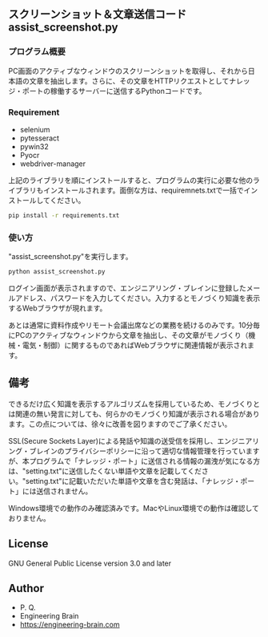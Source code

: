 ## スクリーンショット＆文章送信コード assist_screenshot.py
### プログラム概要
PC画面のアクティブなウィンドウのスクリーンショットを取得し、それから日本語の文章を抽出します。さらに、その文章をHTTPリクエストとしてナレッジ・ポートの稼働するサーバーに送信するPythonコードです。
### Requirement
* selenium
* pytesseract
* pywin32
* Pyocr
* webdriver-manager

上記のライブラリを順にインストールすると、プログラムの実行に必要な他のライブラリもインストールされます。面倒な方は、requiremnets.txtで一括でインストールしてください。

```bash
pip install -r requirements.txt
```
### 使い方
"assist_screenshot.py"を実行します。
```bash
python assist_screenshot.py
```
ログイン画面が表示されますので、エンジニアリング・ブレインに登録したメールアドレス、パスワードを入力してください。入力するとモノづくり知識を表示するWebブラウザが現れます。

あとは通常に資料作成やリモート会議出席などの業務を続けるのみです。10分毎にPCのアクティブなウィンドウから文章を抽出し、その文章がモノづくり（機械・電気・制御）に関するものであればWebブラウザに関連情報が表示されます。

## 備考
できるだけ広く知識を表示するアルゴリズムを採用しているため、モノづくりとは関連の無い発言に対しても、何らかのモノづくり知識が表示される場合があります。この点については、徐々に改善を図りますのでご了承ください。

SSL(Secure Sockets Layer)による発話や知識の送受信を採用し、エンジニアリング・ブレインのプライバシーポリシーに沿って適切な情報管理を行っていますが、本プログラムで「ナレッジ・ポート」に送信される情報の漏洩が気になる方は、"setting.txt"に送信したくない単語や文章を記載してください。"setting.txt"に記載いただいた単語や文章を含む発話は、「ナレッジ・ポート」には送信されません。

Windows環境での動作のみ確認済みです。MacやLinux環境での動作は確認しておりません。
## License
GNU General Public License version 3.0 and later
## Author
* P. Q.
* Engineering Brain
* https://engineering-brain.com
